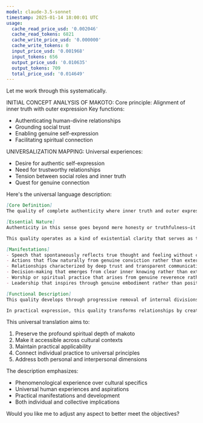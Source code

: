 ```yaml
---
model: claude-3.5-sonnet
timestamp: 2025-01-14 18:00:01 UTC
usage:
  cache_read_price_usd: '0.002046'
  cache_read_tokens: 6821
  cache_write_price_usd: '0.000000'
  cache_write_tokens: 0
  input_price_usd: '0.001968'
  input_tokens: 656
  output_price_usd: '0.010635'
  output_tokens: 709
  total_price_usd: '0.014649'
---
```


Let me work through this systematically.

INITIAL CONCEPT ANALYSIS OF MAKOTO:
Core principle: Alignment of inner truth with outer expression
Key functions: 
- Authenticating human-divine relationships
- Grounding social trust
- Enabling genuine self-expression
- Facilitating spiritual connection

UNIVERSALIZATION MAPPING:
Universal experiences:
- Desire for authentic self-expression
- Need for trustworthy relationships
- Tension between social roles and inner truth
- Quest for genuine connection

Here's the universal language description:

```markdown
[Core Definition]
The quality of complete authenticity where inner truth and outer expression become one unified reality. It manifests as consistency between thought, feeling, speech, and action, creating a state of transparent genuineness that enables deep connection with self, others, and the fundamental nature of reality.

[Essential Nature]
Authenticity in this sense goes beyond mere honesty or truthfulness—it represents a fundamental alignment of being where all layers of the self come into perfect coherence. This alignment creates a state of natural transparency where pretense falls away not through effort but through the simple power of undivided presence. It functions as both a way of being and a dynamic force that dissolves artificial boundaries between inner and outer experience.

This quality operates as a kind of existential clarity that serves as the foundation for genuine relationship, whether with oneself, others, nature, or the sacred dimension of life. It represents the natural state of human consciousness when unburdened by pretense, fear, or social conditioning.

[Manifestations]
- Speech that spontaneously reflects true thought and feeling without calculation
- Actions that flow naturally from genuine conviction rather than external pressure
- Relationships characterized by deep trust and transparent communication
- Decision-making that emerges from clear inner knowing rather than external rules
- Worship or spiritual practice that arises from genuine reverence rather than formal obligation
- Leadership that inspires through genuine embodiment rather than positioned authority

[Functional Description]
This quality develops through progressive removal of internal divisions rather than through accumulation of virtuous behaviors. As artificial separations between different aspects of self dissolve, a natural integrity emerges. This process is supported by practices of self-reflection, courageous truth-telling, and willing vulnerability in trusted relationships. The development usually involves confronting fears of rejection and judgment that drive pretense and social masking.

In practical expression, this quality transforms relationships by creating conditions for genuine trust and understanding. It enables clear communication, authentic leadership, and meaningful connection with others and with one's deepest values. Rather than creating conflict with social harmony, true authenticity actually enhances it by replacing superficial agreement with genuine understanding and mutual respect. This quality serves as a foundation for both personal development and healthy community.
```

This universal translation aims to:
1. Preserve the profound spiritual depth of makoto
2. Make it accessible across cultural contexts
3. Maintain practical applicability
4. Connect individual practice to universal principles
5. Address both personal and interpersonal dimensions

The description emphasizes:
- Phenomenological experience over cultural specifics
- Universal human experiences and aspirations
- Practical manifestations and development
- Both individual and collective implications

Would you like me to adjust any aspect to better meet the objectives?